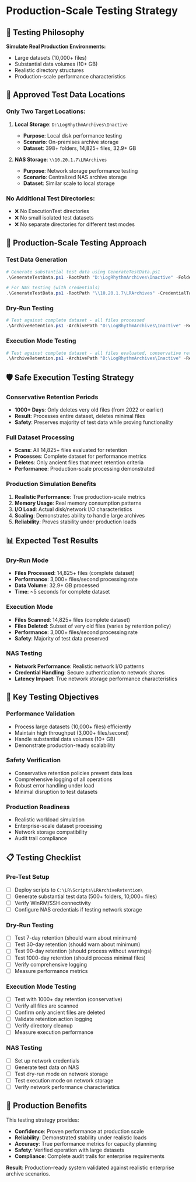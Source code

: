 # Production-Scale Testing Strategy

## 🎯 Testing Philosophy

**Simulate Real Production Environments:**
- Large datasets (10,000+ files)
- Substantial data volumes (10+ GB)
- Realistic directory structures
- Production-scale performance characteristics

## 📂 Approved Test Data Locations

### **Only Two Target Locations:**

1. **Local Storage**: `D:\LogRhythmArchives\Inactive`
   - **Purpose**: Local disk performance testing
   - **Scenario**: On-premises archive storage
   - **Dataset**: 398+ folders, 14,825+ files, 32.9+ GB

2. **NAS Storage**: `\\10.20.1.7\LRArchives`
   - **Purpose**: Network storage performance testing
   - **Scenario**: Centralized NAS archive storage
   - **Dataset**: Similar scale to local storage

### **No Additional Test Directories:**
- ❌ No ExecutionTest directories
- ❌ No small isolated test datasets
- ❌ No separate directories for different test modes

## 🔧 Production-Scale Testing Approach

### **Test Data Generation**
```powershell
# Generate substantial test data using GenerateTestData.ps1
.\GenerateTestData.ps1 -RootPath "D:\LogRhythmArchives\Inactive" -FolderCount 500 -MinFiles 10 -MaxFiles 50 -MaxFileSizeMB 5 -MaxSizeGB 2

# For NAS testing (with credentials)
.\GenerateTestData.ps1 -RootPath "\\10.20.1.7\LRArchives" -CredentialTarget "NAS_CREDS" -FolderCount 500 -MinFiles 10 -MaxFiles 50 -MaxFileSizeMB 5 -MaxSizeGB 2
```

### **Dry-Run Testing**
```powershell
# Test against complete dataset - all files processed
.\ArchiveRetention.ps1 -ArchivePath "D:\LogRhythmArchives\Inactive" -RetentionDays 90
```

### **Execution Mode Testing**
```powershell
# Test against complete dataset - all files evaluated, conservative retention
.\ArchiveRetention.ps1 -ArchivePath "D:\LogRhythmArchives\Inactive" -RetentionDays 1000 -Execute
```

## 🛡️ Safe Execution Testing Strategy

### **Conservative Retention Periods**
- **1000+ Days**: Only deletes very old files (from 2022 or earlier)
- **Result**: Processes entire dataset, deletes minimal files
- **Safety**: Preserves majority of test data while proving functionality

### **Full Dataset Processing**
- **Scans**: All 14,825+ files evaluated for retention
- **Processes**: Complete dataset for performance metrics
- **Deletes**: Only ancient files that meet retention criteria
- **Performance**: Production-scale processing demonstrated

### **Production Simulation Benefits**
1. **Realistic Performance**: True production-scale metrics
2. **Memory Usage**: Real memory consumption patterns
3. **I/O Load**: Actual disk/network I/O characteristics
4. **Scaling**: Demonstrates ability to handle large archives
5. **Reliability**: Proves stability under production loads

## 📊 Expected Test Results

### **Dry-Run Mode**
- **Files Processed**: 14,825+ files (complete dataset)
- **Performance**: 3,000+ files/second processing rate
- **Data Volume**: 32.9+ GB processed
- **Time**: ~5 seconds for complete dataset

### **Execution Mode**
- **Files Scanned**: 14,825+ files (complete dataset)
- **Files Deleted**: Subset of very old files (varies by retention policy)
- **Performance**: 3,000+ files/second processing rate
- **Safety**: Majority of test data preserved

### **NAS Testing**
- **Network Performance**: Realistic network I/O patterns
- **Credential Handling**: Secure authentication to network shares
- **Latency Impact**: True network storage performance characteristics

## 🎯 Key Testing Objectives

### **Performance Validation**
- Process large datasets (10,000+ files) efficiently
- Maintain high throughput (3,000+ files/second)
- Handle substantial data volumes (10+ GB)
- Demonstrate production-ready scalability

### **Safety Verification**
- Conservative retention policies prevent data loss
- Comprehensive logging of all operations
- Robust error handling under load
- Minimal disruption to test datasets

### **Production Readiness**
- Realistic workload simulation
- Enterprise-scale dataset processing
- Network storage compatibility
- Audit trail compliance

## 📋 Testing Checklist

### **Pre-Test Setup**
- [ ] Deploy scripts to `C:\LR\Scripts\LRArchiveRetention\`
- [ ] Generate substantial test data (500+ folders, 10,000+ files)
- [ ] Verify WinRM/SSH connectivity
- [ ] Configure NAS credentials if testing network storage

### **Dry-Run Testing**
- [ ] Test 7-day retention (should warn about minimum)
- [ ] Test 30-day retention (should warn about minimum)
- [ ] Test 90-day retention (should process without warnings)
- [ ] Test 1000-day retention (should process minimal files)
- [ ] Verify comprehensive logging
- [ ] Measure performance metrics

### **Execution Mode Testing**
- [ ] Test with 1000+ day retention (conservative)
- [ ] Verify all files are scanned
- [ ] Confirm only ancient files are deleted
- [ ] Validate retention action logging
- [ ] Verify directory cleanup
- [ ] Measure execution performance

### **NAS Testing**
- [ ] Set up network credentials
- [ ] Generate test data on NAS
- [ ] Test dry-run mode on network storage
- [ ] Test execution mode on network storage
- [ ] Verify network performance characteristics

## 🚀 Production Benefits

This testing strategy provides:
- **Confidence**: Proven performance at production scale
- **Reliability**: Demonstrated stability under realistic loads
- **Accuracy**: True performance metrics for capacity planning
- **Safety**: Verified operation with large datasets
- **Compliance**: Complete audit trails for enterprise requirements

**Result**: Production-ready system validated against realistic enterprise archive scenarios.